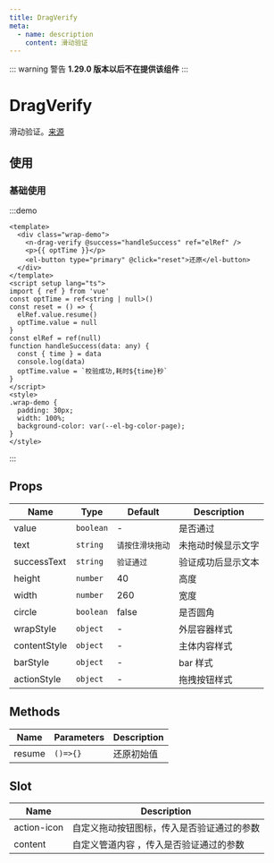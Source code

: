 ```yaml
---
title: DragVerify
meta:
  - name: description
    content: 滑动验证
---
```


::: warning 警告
**1.29.0 版本以后不在提供该组件**
:::

# DragVerify

滑动验证。[来源](https://vvbin.cn/doc-next/components/verify.html)

## 使用

### 基础使用

:::demo

```vue
<template>
  <div class="wrap-demo">
    <n-drag-verify @success="handleSuccess" ref="elRef" />
    <p>{{ optTime }}</p>
    <el-button type="primary" @click="reset">还原</el-button>
  </div>
</template>
<script setup lang="ts">
import { ref } from 'vue'
const optTime = ref<string | null>()
const reset = () => {
  elRef.value.resume()
  optTime.value = null
}
const elRef = ref(null)
function handleSuccess(data: any) {
  const { time } = data
  console.log(data)
  optTime.value = `校验成功,耗时${time}秒`
}
</script>
<style>
.wrap-demo {
  padding: 30px;
  width: 100%;
  background-color: var(--el-bg-color-page);
}
</style>
```

:::

## Props

| Name         | Type      | Default          | Description        |
| ------------ | --------- | ---------------- | ------------------ |
| value        | `boolean` | -                | 是否通过           |
| text         | `string`  | `请按住滑块拖动` | 未拖动时候显示文字 |
| successText  | `string`  | `验证通过`       | 验证成功后显示文本 |
| height       | `number`  | 40               | 高度               |
| width        | `number`  | 260              | 宽度               |
| circle       | `boolean` | false            | 是否圆角           |
| wrapStyle    | `object`  | -                | 外层容器样式       |
| contentStyle | `object`  | -                | 主体内容样式       |
| barStyle     | `object`  | -                | bar 样式           |
| actionStyle  | `object`  | -                | 拖拽按钮样式       |

## Methods

| Name   | Parameters | Description |
| ------ | ---------- | ----------- |
| resume | `()=>{}`   | 还原初始值  |

## Slot

| Name        | Description                                |
| ----------- | ------------------------------------------ |
| action-icon | 自定义拖动按钮图标，传入是否验证通过的参数 |
| content     | 自定义管道内容 ，传入是否验证通过的参数    |
